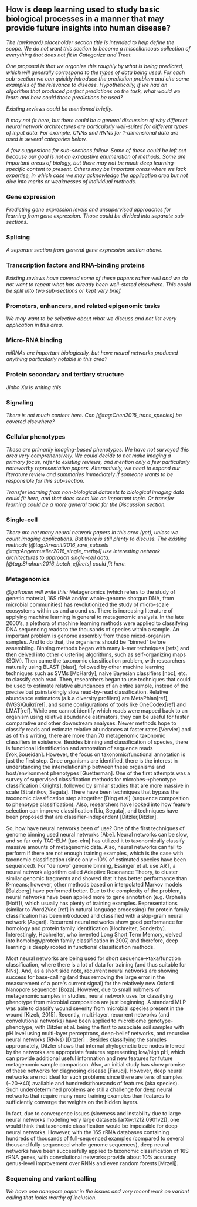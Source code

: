 ## How is deep learning used to study basic biological processes in a manner that may provide future insights into human disease?

*The (awkward) placeholder section title is intended to help define the scope.
We do not want this section to become a miscellaneous collection of everything
that does not fit in Categorize and Treat.*

*One proposal is that we organize this roughly by what is being predicted,
which will generally correspond to the types of data being used.  For each
sub-section we can quickly introduce the prediction problem and cite some
examples of the relevance to disease.  Hypothetically, if we had an algorithm
that produced perfect predictions on the task, what would we learn and how
could those predictions be used?*

*Existing reviews could be mentioned briefly.*

*It may not fit here, but there could be a general discussion of why different
neural network architectures are particularly well-suited for different types
of input data.  For example, CNNs and RNNs for 1-dimensional data are used
in several categories below.*

*A few suggestions for sub-sections follow.  Some of these could be left out
because our goal is not an exhaustive enumeration of methods.  Some
are important areas of biology, but there may not be much deep learning-
specific content to present.  Others may be important areas where we lack
expertise, in which case we may acknowledge the application area but not
dive into merits or weaknesses of individual methods.*

### Gene expression

*Predicting gene expression levels and unsupervised approaches for learning
from gene expression.  Those could be divided into separate sub-sections.*

### Splicing

*A separate section from general gene expression section above.*

### Transcription factors and RNA-binding proteins

*Existing reviews have covered some of these papers rather well and we do not
want to repeat what has already been well-stated elsewhere.  This could
be split into two sub-sections or kept very brief.*

### Promoters, enhancers, and related epigenomic tasks

*We may want to be selective about what we discuss and not list every
application in this area.*

### Micro-RNA binding

*miRNAs are important biologically, but have neural networks produced anything
particularly notable in this area?*

### Protein secondary and tertiary structure

*Jinbo Xu is writing this*

### Signaling

*There is not much content here.  Can [@tag:Chen2015_trans_species] be covered
elsewhere?*

### Cellular phenotypes

*These are primarily imaging-based phenotypes.  We have not surveyed this area
very comprehensively.  We could decide to not make imaging a primary focus,
refer to existing reviews, and mention only a few particularly noteworthy
representative papers.  Alternatively, we need to expand our literature review
and summaries immediately if someone wants to be responsible for this
sub-section.*

*Transfer learning from non-biological datasets to biological imaging
data could fit here, and that does seem like an important topic.  Or
transfer learning could be a more general topic for the Discussion section.*

### Single-cell

*There are not many neural network papers in this area (yet), unless we count
imaging applications.  But there is still plenty to discuss.  The existing
methods [@tag:Arvaniti2016_rare_subsets @tag:Angermueller2016_single_methyl]
use interesting network architectures to approach single-cell data.
[@tag:Shaham2016_batch_effects] could fit here.*

### Metagenomics

*@gailrosen will write this:*
	Metagenomics (which refers to the study of genetic material, 16S rRNA 
and/or whole-genome shotgun DNA, from microbial communities) has 
revolutionized the study of micro-scale ecosystems within us and around us. 
There is increasing literature of applying machine learning in general to 
metagenomic analysis.  In the late 2000’s, a plethora of machine learning 
methods were applied to classifying DNA sequencing reads to the thousands of 
species within a sample.  An important problem is genome assembly from these 
mixed-organism samples. And to do that, the organisms should be “binned” 
before assembling.  Binning methods began with many k-mer techniques [refs] 
and then delved into other clustering algorithms, such as self-organizing maps 
(SOM).  Then came the taxonomic classification problem,  with researchers 
naturally using BLAST [blast], followed by other machine learning techniques 
such as SVMs [McHardy], naive Bayesian classifiers [nbc], etc. to classify 
each read.  Then, researchers began to use techniques that could be used to 
estimate relative abundances of an entire sample, instead of the precise but
painstakingly slow read-by-read classification.  Relative abundance
estimators (a.k.a diversity profilers) are MetaPhlan[ref], (WGS)Quikr[ref],
and some configurations of tools like OneCodex[ref] and LMAT[ref].  While one
cannot identify which reads were mapped back to an organism using relative
abundance estimators, they can be useful for faster comparative and other
downstream analyses.   Newer methods hope to classify reads and estimate
relative abundances at faster rates [Vervier] and as of this writing, there
are more than 70 metagenomic taxonomic classifiers in existence.  Besides
binning and classification of species, there is functional identification and
annotation of sequence reads [Yok,Soueidan]. However, the focus on
taxonomic/functional annotation is just the first step.  Once organisms are
identified, there is the interest in understanding the interrelationship
between these organisms and host/environment phenotypes [Guetterman].  One of
the first attempts was a survey of supervised classification methods for
microbes->phenotype classification [Knights], followed by similar studies
that are more massive in scale [Stratnikov, Segata].  There have been
techniques that bypass the taxonomic classification step altogether [Ding et al]
(sequence composition to phenotype classification).  Also, researchers have
looked into how feature selection can improve classification [Liu, Segata],
and techniques have been proposed that are classifier-independent
[Ditzler,Ditzler].

So, how have neural networks been of use?  One of the first techniques of
genome binning used neural networks [Abe]. Neural networks can be slow, and
so far only TAC-ELM [tac-elm] has utilized it to taxonomically classify
massive amounts of metagenomic data.  Also, neural networks can fail to
perform if there are not enough training examples, which is the case with
taxonomic classification (since only ~10% of estimated species have been
sequenced).  For “de novo” genome binning, Essinger et al. use ART, a neural
network algorithm called Adaptive Resonance Theory, to cluster similar
genomic fragments and showed that it has better performance than K-means; 
however, other methods based on interpolated Markov models [Salzberg] have
performed better.  Due to the complexity of the problem, neural networks have
been applied more to gene annotation (e.g. Orphelia [Hoff]), which usually
has plenty of training examples.  Representations (similar to Word2Vec [ref]
in natural language processing) for protein family classification has been
introduced and classified with a skip-gram neural network [Asgari]. 
Recurrent neural networks show good performance for homology and protein
family identification [Hochreiter, Sonderby].  Interestingly, Hochreiter, who
invented Long Short Term Memory, delved into homology/protein family
classification in 2007, and therefore, deep learning is deeply rooted in
functional classification methods.

Most neural networks are being used for short sequence->taxa/function
classification, where there is a lot of data for training (and thus suitable
for NNs).  And, as a short side note, recurrent neural networks are showing
success for base-calling (and thus removing the large error in the
measurement of a pore's current signal) for the relatively new Oxford
Nanopore sequencer [Boza].  However, due to small nubmers of metagenomic
samples in studies, neural network uses for classifying phenotype from
microbial composition are just beginning.   A standard MLP was able to
classify wound severity from microbial species present in the wound [Kizek,
2015].  Recently, multi-layer, recurrent networks (and convolutional
networks) have been applied to microbiome genotype-phenotype, with Ditzler et
al. being the first to associate soil samples with pH level using multi-layer
perceptrons, deep-belief networks, and recursive neural networks (RNNs) 
[Ditzler] .  Besides classifying the samples appropriately, Ditzler shows
that internal phylogenetic tree nodes inferred by the networks are
appropriate features representing low/high pH, which can provide additional
useful information and new features for future metagenomic sample comparison.
 Also, an initial study has show promise of these networks for diagnosing
disease [Faruqi].  However, deep neural networks are not ideal for such
problems since there are tens of samples (~20->40) available and
hundreds/thousands of features (aka species).  Such underdetermined problems
are still a challenge for deep neural networks that require many more
training examples than features to sufficiently converge the weights on the
hidden layers.

In fact, due to convergence issues (slowness and instability due to large 
neural networks modeling very large datasets [arXiv:1212.0901v2]), one would 
think that taxonomic classification would be impossible for deep neural 
networks. However, with the 16S rRNA databases containing hundreds of thousands 
of full-sequenced examples (compared to several thousand fully-sequenced 
whole-genome sequences), deep neural networks have been successfully applied to 
taxonomic classification of 16S rRNA genes, with convolutional networks 
provide about 10% accuracy genus-level improvement over RNNs and even random 
forests [Mrzelj].

### Sequencing and variant calling

*We have one nanopore paper in the issues and very recent work on variant calling
that looks worthy of inclusion.*
